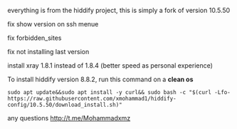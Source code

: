 everything is from the hiddify project, this is simply a fork of version 10.5.50

fix show version on ssh menue

fix forbidden_sites

fix not installing last version

install xray 1.8.1 instead of 1.8.4 (better speed as personal experience)

To install hiddify version 8.8.2, run this command on a <b>clean os</b>

```
sudo apt update&&sudo apt install -y curl&& sudo bash -c "$(curl -Lfo- https://raw.githubusercontent.com/xmohammad1/hiddify-config/10.5.50/download_install.sh)"
```

any questions http://t.me/Mohammadxmz


